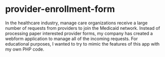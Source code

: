 # provider-enrollment-form

In the healthcare industry, manage care organizations receive a large number 
of requests from providers to join the Medicaid network. Instead of processing
paper interested provider forms, my company has created a webform application
to manage all of the incoming requests. For educational purposes, I wanted to 
try to mimic the features of this app with my own PHP code.

